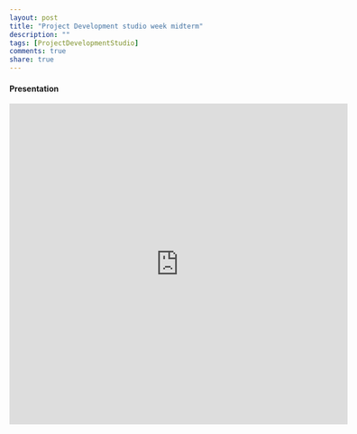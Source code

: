 ```yaml
---
layout: post
title: "Project Development studio week midterm"
description: ""
tags: [ProjectDevelopmentStudio]
comments: true  
share: true
---
```


#### Presentation

<iframe src="https://docs.google.com/presentation/d/1OITFfrw3x947Z8z4--NCq7AiZyWgEDCgBDLTA2Czx4E/embed?start=false&loop=false&delayms=3000" frameborder="0" width="600" height="569" allowfullscreen="true" mozallowfullscreen="true" webkitallowfullscreen="true"></iframe>

